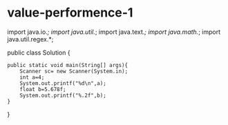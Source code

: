 # value-performence-1
import java.io.*;
import java.util.*;
import java.text.*;
import java.math.*;
import java.util.regex.*;

public class Solution {

    public static void main(String[] args){
        Scanner sc= new Scanner(System.in);
        int a=4;
        System.out.printf("%d\n",a);
        float b=5.678f;
        System.out.printf("%.2f",b);
    }
}
